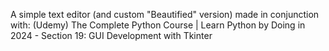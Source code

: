 A simple text editor (and custom "Beautified" version) made in conjunction with:
(Udemy) The Complete Python Course | Learn Python by Doing in 2024 - Section 19: GUI Development with Tkinter
